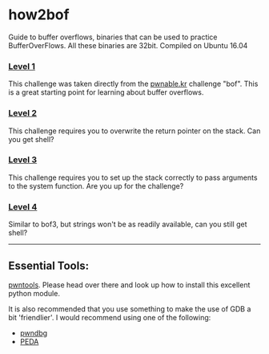 # how2bof
Guide to buffer overflows, binaries that can be used to practice BufferOverFlows. All these binaries are 32bit. Compiled on Ubuntu 16.04

### [Level 1](./bof)
This challenge was taken directly from the [pwnable.kr](http://pwnable.kr) challenge "bof". This is a great starting point for learning about buffer overflows.

### [Level 2](./bof2)
This challenge requires you to overwrite the return pointer on the stack. Can you get shell?

### [Level 3](./bof3)
This challenge requires you to set up the stack correctly to pass arguments to the system function. Are you up for the challenge?

### [Level 4](./bof4)
Similar to bof3, but strings won't be as readily available, can you still get shell?

---
## Essential Tools:

[pwntools](https://github.com/Gallopsled/pwntools). Please head over there and look up how to install this excellent python module.

It is also recommended that you use something to make the use of GDB a bit 'friendlier'.
I would recommend using one of the following:
 - [pwndbg](https://github.com/pwndbg/pwndbg)
 - [PEDA](https://github.com/longld/peda)
